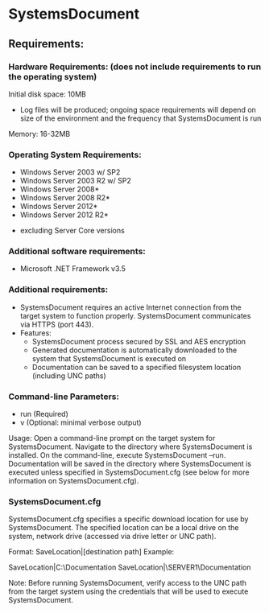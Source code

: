 
# SystemsDocument

## Requirements:

### Hardware Requirements: (does not include requirements to run the operating system)

Initial disk space: 10MB
- Log files will be produced; ongoing space requirements will depend on size of the environment and the frequency that SystemsDocument is run

Memory: 16-32MB

### Operating System Requirements:
- Windows Server 2003 w/ SP2
- Windows Server 2003 R2 w/ SP2
- Windows Server 2008*
- Windows Server 2008 R2*
- Windows Server 2012*
- Windows Server 2012 R2*

* excluding Server Core versions

### Additional software requirements:
- Microsoft .NET Framework v3.5

### Additional requirements:
- SystemsDocument requires an active Internet connection from the target system to function properly. SystemsDocument communicates via HTTPS (port 443).
- Features:
    - SystemsDocument process secured by SSL and AES encryption
    - Generated documentation is automatically downloaded to the system that SystemsDocument is executed on
    - Documentation can be saved to a specified filesystem location (including UNC paths)

### Command-line Parameters:
- run (Required)
- v (Optional: minimal verbose output)

Usage:
Open a command-line prompt on the target system for SystemsDocument.
Navigate to the directory where SystemsDocument is installed.
On the command-line, execute SystemsDocument –run.
Documentation will be saved in the directory where SystemsDocument is executed unless specified in SystemsDocument.cfg (see below for more information on SystemsDocument.cfg).

### SystemsDocument.cfg
SystemsDocument.cfg specifies a specific download location for use by SystemsDocument. The specified location can be a local drive on the system, network drive (accessed via drive letter or UNC path).

Format:
SaveLocation|[destination path]
Example:

SaveLocation|C:\Documentation
SaveLocation|\\SERVER1\\Documentation

Note: Before running SystemsDocument, verify access to the UNC path from the target system
using the credentials that will be used to execute SystemsDocument.
